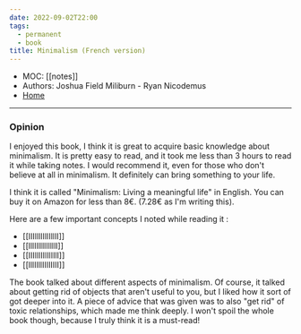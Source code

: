 ```yaml
---
date: 2022-09-02T22:00
tags:
  - permanent
  - book
title: Minimalism (French version)
---
```

- MOC: [[notes]]
- Authors: Joshua Field Miliburn - Ryan Nicodemus
- [Home](https://misudashi.ga/)
----------
### Opinion
I enjoyed this book, I think it is great to acquire basic knowledge about minimalism. It is pretty easy to read, and it took me less than 3 hours to read it while taking notes. I would recommend it, even for those who don't believe at all in minimalism. It definitely can bring something to your life.

I think it is called "Minimalism: Living a meaningful life" in English. You can buy it on Amazon for less than 8€. (7.28€ as I'm writing this).

Here are a few important concepts I noted while reading it :
- [[IIIllIlIlIIllII]]
- [[lllIIllllIllllI]]
- [[IIIllIIIlIlIIlI]]
- [[lllIIllIIIIIIII]]

The book talked about different aspects of minimalism. Of course, it talked about getting rid of objects that aren't useful to you, but I liked how it sort of got deeper into it. A piece of advice that was given was to also "get rid" of toxic relationships, which made me think deeply. I won't spoil the whole book though, because I truly think it is a must-read! 